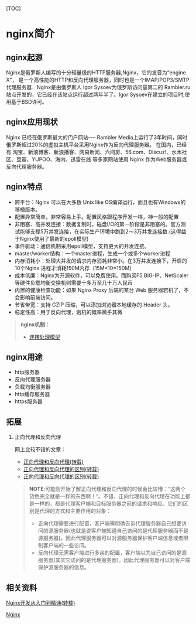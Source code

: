 [TOC]



# nginx简介



## nginx起源

Nginx是俄罗斯人编写的十分轻量级的HTTP服务器,Nginx，它的发音为“engine X”， 是一个高性能的HTTP和反向代理服务器，同时也是一个IMAP/POP3/SMTP 代理服务器．Nginx是由俄罗斯人 Igor Sysoev为俄罗斯访问量第二的 Rambler.ru站点开发的，它已经在该站点运行超过两年半了。Igor Sysoev在建立的项目时,使用基于BSD许可。



## nginx应用现状

Nginx 已经在俄罗斯最大的门户网站── Rambler Media上运行了3年时间，同时俄罗斯超过20%的虚拟主机平台采用Nginx作为反向代理服务器。 在国内，已经有 淘宝、新浪博客、新浪播客、网易新闻、六间房、56.com、Discuz!、水木社区、豆瓣、YUPOO、海内、迅雷在线 等多家网站使用 Nginx 作为Web服务器或反向代理服务器。



## nginx特点

- 跨平台：Nginx 可以在大多数 Unix like OS编译运行，而且也有Windows的移植版本。
- 配置异常简单，非常容易上手。配置风格跟程序开发一样，神一般的配置
- 非阻塞、高并发连接：数据复制时，磁盘I/O的第一阶段是非阻塞的。官方测试能够支撑5万并发连接，在实际生产环境中跑到2～3万并发连接数.(这得益于Nginx使用了最新的epoll模型)
- 事件驱动：通信机制采用epoll模型，支持更大的并发连接。
- master/worker结构：一个master进程，生成一个或多个worker进程
- 内存消耗小：处理大并发的请求内存消耗非常小。在3万并发连接下，开启的10个Nginx 进程才消耗150M内存（15M*10=150M） 
- 成本低廉：Nginx为开源软件，可以免费使用。而购买F5 BIG-IP、NetScaler等硬件负载均衡交换机则需要十多万至几十万人民币
- 内置的健康检查功能：如果 Nginx Proxy 后端的某台 Web 服务器宕机了，不会影响前端访问。
- 节省带宽：支持 GZIP 压缩，可以添加浏览器本地缓存的 Header 头。
- 稳定性高：用于反向代理，宕机的概率微乎其微

> **nginx机制：**
>
> - [连接处理模型](http://nginx.org/en/docs/events.html)




## nginx用途

- http服务器
- 反向代理服务器
- 负载均衡服务器
- http缓存服务器
- https服务器



## 拓展

1. 正向代理和反向代理

   网上比较不错的文章：

   - [正向代理和反向代理(转载)](https://www.cnblogs.com/Anker/p/6056540.html)
   - [正向代理和反向代理的区别(转载)](https://blog.csdn.net/m13666368773/article/details/8060481)
   - [正向代理和反向代理的区别(转载)](https://www.jianshu.com/p/208c02c9dd1d)

   > **NOTE**:可能刚开始了解正向代理和反向代理的时候会比较懵：“这两个货色完全就是一样的东西啊！”。不错，正向代理和反向代理在功能上都是一样的，都是代理客户端和目标服务器之前的请求和响应。它们的区别是代理的方式和主要作用的对象：
   >
   > - 正向代理需要进行配置，客户端需明确告诉代理服务器自己想要访问的源服务器(也就是说客户端知道自己访问的是代理服务器而不是源服务器)。因此代理服务器可以对源服务器保护客户端信息或者限制客户端的一些访问。
   > - 反向代理无需客户端进行多余的配置，客户端以为自己访问的是源服务器(其实它访问的是代理服务器)。因此代理服务器可以对客户端保护源服务器的信息。

   

## 相关资料

[Nginx开发从入门到精通(转载)](http://tengine.taobao.org/book/)

[Nginx](http://www.aosabook.org/en/nginx.html)




[^燕聪聪]: 唯天下之至拙，能胜天下之至巧

